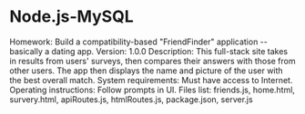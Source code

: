 # Node.js-MySQL

Homework:  Build a compatibility-based "FriendFinder" application -- basically a dating app. 
Version:  1.0.0
Description:  This full-stack site takes in results from users' surveys, then compares their answers with those from other users. The app then displays the name and picture of the user with the best overall match.
System requirements:  Must have access to Internet.
Operating instructions:  Follow prompts in UI.
Files list:  friends.js, home.html, survery.html, apiRoutes.js, htmlRoutes.js, package.json, server.js

